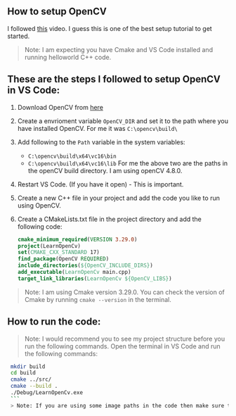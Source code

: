 ## How to setup OpenCV

I followed [this](https://www.youtube.com/watch?v=CnXUTG9XYGI) video. I guess this is one of the best setup tutorial to get started.

> Note: I am expecting you have Cmake and VS Code installed and running helloworld C++ code.

## These are the steps I followed to setup OpenCV in VS Code:

1. Download OpenCV from [here](https://opencv.org/releases/)

1. Create a envrioment variable `OpenCV_DIR` and set it to the path where you have installed OpenCV. For me it was `C:\opencv\build\`

1. Add following to the `Path` variable in the system variables:

   - `C:\opencv\build\x64\vc16\bin`
   - `C:\opencv\build\x64\vc16\lib`
     For me the above two are the paths in the openCV build directory. I am using openCV 4.8.0.

1. Restart VS Code. (If you have it open) - This is important.

1. Create a new C++ file in your project and add the code you like to run using OpenCV.

1. Create a CMakeLists.txt file in the project directory and add the following code:
   ```cmake
   cmake_minimum_required(VERSION 3.29.0)
   project(LearnOpenCv)
   set(CMAKE_CXX_STANDARD 17)
   find_package(OpenCV REQUIRED)
   include_directories(${OpenCV_INCLUDE_DIRS})
   add_executable(LearnOpenCv main.cpp)
   target_link_libraries(LearnOpenCv ${OpenCV_LIBS})
    ```
> Note: I am using Cmake version 3.29.0. You can check the version of Cmake by running `cmake --version` in the terminal.


## How to run the code:
> Note: I would recommend you to see my project structure before you run the following commands.
 Open the terminal in VS Code and run the following commands:
   ```bash
    mkdir build
    cd build
    cmake ../src/
    cmake --build .
    ./Debug/LearnOpenCv.exe
    ```
    > Note: If you are using some image paths in the code then make sure the image paths are abosolute or relative to the /build/Degug/ directory. Otherwise you will get an error.
